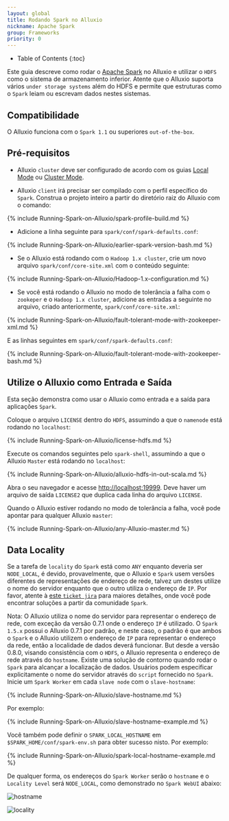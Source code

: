 ```yaml
---
layout: global
title: Rodando Spark no Alluxio
nickname: Apache Spark
group: Frameworks
priority: 0
---
```


* Table of Contents
{:toc}

Este guia descreve como rodar o [Apache Spark](http://spark-project.org/) no Alluxio e utilizar
o `HDFS` como o sistema de armazenamento inferior. Atente que o Alluxio suporta vários
`under storage systems` além do HDFS e permite que estruturas como o `Spark` leiam ou
escrevam dados nestes sistemas.

## Compatibilidade

O Alluxio funciona com o `Spark 1.1` ou superiores `out-of-the-box`.

## Pré-requisitos

* Alluxio `cluster` deve ser configurado de acordo com os guias
[Local Mode](Running-Alluxio-Locally.html) ou [Cluster Mode](Running-Alluxio-on-a-Cluster.html).

* Alluxio `client` irá precisar ser compilado com o perfil específico do `Spark`. Construa o
projeto inteiro a partir do diretório raiz do Alluxio com o comando:

{% include Running-Spark-on-Alluxio/spark-profile-build.md %}

* Adicione a linha seguinte para `spark/conf/spark-defaults.conf`:

{% include Running-Spark-on-Alluxio/earlier-spark-version-bash.md %}

* Se o Alluxio está rodando com o `Hadoop 1.x cluster`, crie um novo arquivo
`spark/conf/core-site.xml` com o conteúdo seguinte:

{% include Running-Spark-on-Alluxio/Hadoop-1.x-configuration.md %}

* Se você está rodando o Alluxio no modo de tolerância a falha com o `zookeper` e o
`Hadoop 1.x cluster`, adicione as entradas a seguinte no arquivo, criado anteriormente,
`spark/conf/core-site.xml`:

{% include Running-Spark-on-Alluxio/fault-tolerant-mode-with-zookeeper-xml.md %}

E as linhas seguintes em `spark/conf/spark-defaults.conf`:

{% include Running-Spark-on-Alluxio/fault-tolerant-mode-with-zookeeper-bash.md %}

## Utilize o Alluxio como Entrada e Saída

Esta seção demonstra como usar o Alluxio como entrada e a saída para aplicações `Spark`.

Coloque o arquivo `LICENSE` dentro do `HDFS`, assumindo a que o `namenode` está rodando no `localhost`:

{% include Running-Spark-on-Alluxio/license-hdfs.md %}

Execute os comandos seguintes pelo `spark-shell`, assumindo a que o Alluxio `Master` está rodando
no `localhost`:

{% include Running-Spark-on-Alluxio/alluxio-hdfs-in-out-scala.md %}

Abra o seu navegador e acesse [http://localhost:19999](http://localhost:19999). Deve haver um arquivo
de saída `LICENSE2` que duplica cada linha do arquivo `LICENSE`.

Quando o Alluxio estiver rodando no modo de tolerância a falha, você pode apontar para qualquer
Alluxio `master`:

{% include Running-Spark-on-Alluxio/any-Alluxio-master.md %}

## Data Locality

Se a tarefa de `locality` do `Spark` está como `ANY` enquanto deveria ser `NODE_LOCAL`, é devido,
provavelmente, que o Alluxio e `Spark` usem versões diferentes de representações de endereço de rede,
talvez um destes utilize o nome do servidor enquanto que o outro utiliza o endereço de `IP`. Por
favor, atente à [este `ticket jira`](https://issues.apache.org/jira/browse/SPARK-10149) para maiores
detalhes, onde você pode encontrar soluções a partir da comunidade `Spark`.

Nota: O Alluxio utiliza o nome do servidor para representar o endereço de rede, com exceção da versão
0.7.1 onde o endereço `IP` é utilizado. O `Spark 1.5.x` possui o Alluxio 0.7.1 por padrão, e neste
caso, o padrão é que ambos o `Spark` e o Alluxio utilizem o endereço de `IP` para representar o endereço
da rede, então a localidade de dados deverá funcionar. But desde a versão 0.8.0, visando consistência
com o `HDFS`, o Alluxio representa o endereço de rede através do `hostname`. Existe uma solução de
contorno quando rodar o `Spark` para alcançar a localização de dados. Usuários podem especificar
explicitamente o nome do servidor através do `script` fornecido no `Spark`. Inicie um `Spark Worker`
em cada `slave node` com o `slave-hostname`:

{% include Running-Spark-on-Alluxio/slave-hostname.md %}

Por exemplo:

{% include Running-Spark-on-Alluxio/slave-hostname-example.md %}

Você também pode definir o `SPARK_LOCAL_HOSTNAME` em `$SPARK_HOME/conf/spark-env.sh` para obter sucesso
nisto. Por exemplo:

{% include Running-Spark-on-Alluxio/spark-local-hostname-example.md %}

De qualquer forma, os endereços do `Spark Worker` serão o `hostname` e o `Locality Level` será
`NODE_LOCAL`, como demonstrado no `Spark WebUI` abaixo:

![hostname]({{site.data.img.screenshot_datalocality_sparkwebui}})

![locality]({{site.data.img.screenshot_datalocality_tasklocality}})
